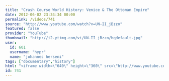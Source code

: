```yaml
---
title: "Crash Course World History: Venice & The Ottoman Empire"
date: 2012-06-02 23:34:34 00:00
permalink: /videos/741
source: "http://www.youtube.com/watch?v=UN-II_jBzzo"
featured: false
provider: "YouTube"
thumbnail: "http://i2.ytimg.com/vi/UN-II_jBzzo/hqdefault.jpg"
user:
  id: 601
  username: "hypr"
  name: "johannes herseni"
tags: ["documentary","history"]
html: "<iframe width=\"640\" height=\"360\" src=\"http://www.youtube.com/embed/UN-II_jBzzo?wmode=transparent&fs=1&feature=oembed\" frameborder=\"0\" allowfullscreen></iframe>"
id: 741
---
```


